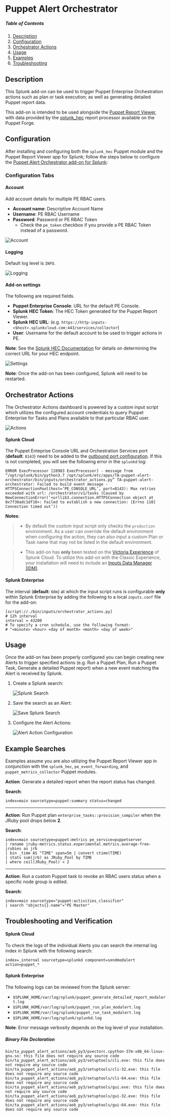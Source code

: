 # Puppet Alert Orchestrator

##### Table of Contents

1. [Description](#description)
2. [Configuration](#configuration)
3. [Orchestrator Actions](#orchestrator-actions)
4. [Usage](#usage)
5. [Examples](#example-searches)
6. [Troubleshooting](#troubleshooting-and-verification)

## Description

This Splunk add-on can be used to trigger Puppet Enterprise Orchestration actions such as plan or task execution; as well as generating detailed Puppet report data.

This add-on is intended to be used alongside the [Puppet Report Viewer](https://splunkbase.splunk.com/app/4413/), with data provided by the [splunk_hec](https://forge.puppet.com/puppetlabs/splunk_hec) report processor available on the Puppet Forge.

## Configuration

After installing and configuring both the `splunk_hec` Puppet module and the Puppet Report Viewer app for Splunk; follow the steps below to configure the [Puppet Alert Orchestrator add-on for Splunk](https://splunkbase.splunk.com/app/4928/):

### Configuration Tabs

#### Account

Add account details for multiple PE RBAC users.

  * **Account name**: Descriptive Account Name
  * **Username**: PE RBAC Username
  * **Password**: Password _or_ PE RBAC Token
    * Check the `pe_token` checkbox if you provide a PE RBAC Token instead of a password. 

![Account](readme/img/account_config.png)

#### Logging

Default log level is `INFO`.

![Logging](readme/img/logging_config.png)

#### Add-on settings

The following are required fields.

  * **Puppet Enterprise Console**: URL for the default PE Console.
  * **Splunk HEC Token**: The HEC Token generated for the Puppet Report Viewer.
  * **Splunk HEC URL**: (e.g. `https://http-inputs-<$host>.splunkcloud.com:443/services/collector`)
  * **User**: Username for the default account to be used to trigger actions in PE.

**Note**: See the [Splunk HEC Documentation](https://docs.splunk.com/Documentation/Splunk/latest/Data/UsetheHTTPEventCollector) for details on determining the correct URL for your HEC endpoint. 
	
![Settings](readme/img/settings_config.png)

**Note**: Once the add-on has been configured, Splunk will need to be restarted.

## Orchestrator Actions

The Orchestrator Actions dashboard is powered by a custom input script which utilizes the configured account credentials to query Puppet Enterprise for Tasks and Plans available to that particular RBAC user.

![Actions](readme/img/orchestrator_actions.png)

#### Splunk Cloud

The Puppet Enteprise Console URL and Orchestration Services port (**default**: `8143`) need to be added to the [outbound port configuration](https://docs.splunk.com/Documentation/SplunkCloud/latest/Config/ConfigureOutboundPorts). If this is not completed, you will see the following error in the `splunkd` log:

```
ERROR ExecProcessor [28983 ExecProcessor] - message from “/opt/splunk/bin/python3.7 /opt/splunk/etc/apps/TA-puppet-alert-orchestrator/bin/inputs/orchestrator_actions.py” TA-puppet-alert-orchestrator: Failed to build event message - HTTPSConnectionPool(host=‘PE_CONSOLE_URL’, port=8143): Max retries exceeded with url: /orchestrator/v1/tasks (Caused by NewConnectionError(‘<urllib3.connection.HTTPSConnection object at 0x7f30adc1df10>: Failed to establish a new connection: [Errno 110] Connection timed out’))
```

**Notes**:

> * By default the custom input script only checks the `production` environment. As a user can override the default environment when configuring the action, they can also input a custom Plan or Task name that may not be listed in the default environment.

> * This add-on has **only** been tested on the [Victoria Experience](https://docs.splunk.com/Documentation/SplunkCloud/latest/Admin/Experience) of Splunk Cloud. To utilize this add-on with the Classic Experience, your installation will need to include an [Inputs Data Manager (IDM)](https://docs.splunk.com/Documentation/SplunkCloud/latest/Admin/Intro#Splunk_Cloud_Platform_features).

#### Splunk Enterprise

The interval (**default**: `60m`) at which the input script runs is configurable **only** within Splunk Enterprise by adding the following to a local `inputs.conf` file for the add-on:

```
[script://./bin/inputs/orchestrator_actions.py]
# 12h interval
interval = 43200
# To specify a cron schedule, use the following format:
# "<minute> <hour> <day of month> <month> <day of week>"
```

## Usage

Once the add-on has been properly configured you can begin creating new Alerts to trigger specified actions (e.g. Run a Puppet Plan, Run a Puppet Task, Generate a detailed Puppet report) when a new event matching the Alert is received by Splunk.

1. Create a Splunk search:

	![Splunk Search](readme/img/splunk_search.png)
	
2. Save the search as an Alert:

	![Save Splunk Search](readme/img/save_as_alert.png)

3. Configure the Alert Actions:

	![Alert Action Configuration](readme/img/alert_options.png)
	
## Example Searches

Examples assume you are also utilizing the Puppet Report Viewer app in conjunction with the `splunk_hec`, `pe_event_forwarding`, and `puppet_metrics_collector` Puppet modules.

**Action**: Generate a detailed report when the report status has changed.

**Search**:

```
index=main sourcetype=puppet:summary status=changed
```

---

**Action**: Run Puppet plan `enterprise_tasks::provision_compiler` when the JRuby pool drops below **2**.

**Search**:

```
index=main sourcetype=puppet:metrics pe_service=puppetserver
| rename jruby-metrics.status.experimental.metrics.average-free-jrubies as jrb
| bin _time AS "TIME" span=5m | convert ctime(TIME)
| stats sum(jrb) as JRuby_Pool by TIME
| where ceil(JRuby_Pool) < 2
```

---

**Action**: Run a custom Puppet task to revoke an RBAC users status when a specific node group is edited.

**Search**:

```
index=main sourcetype="puppet:activities_classifier"
| search "objects{}.name"="PE Master"
```

## Troubleshooting and Verification

#### Splunk Cloud

To check the logs of the individual Alerts you can search the internal log index in Splunk with the following search:

```
index=_internal sourcetype=splunkd component=sendmodalert action=puppet_*
```

#### Splunk Enterprise

The following logs can be reviewed from the Splunk server:

  * `$SPLUNK_HOME/var/log/splunk/puppet_generate_detailed_report_modalert.log`
  * `$SPLUNK_HOME/var/log/splunk/puppet_run_plan_modalert.log`
  * `$SPLUNK_HOME/var/log/splunk/puppet_run_task_modalert.log`
  * `$SPLUNK_HOME/var/log/splunk/splunkd.log`

**Note**: Error message verbosity depends on the log level of your installation.

##### Binary File Declaration

```
bin/ta_puppet_alert_actions/aob_py3/pvectorc.cpython-37m-x86_64-linux-gnu.so: this file does not require any source code
bin/ta_puppet_alert_actions/aob_py3/setuptools/cli.exe: this file does not require any source code
bin/ta_puppet_alert_actions/aob_py3/setuptools/cli-32.exe: this file does not require any source code
bin/ta_puppet_alert_actions/aob_py3/setuptools/cli-64.exe: this file does not require any source code
bin/ta_puppet_alert_actions/aob_py3/setuptools/gui.exe: this file does not require any source code
bin/ta_puppet_alert_actions/aob_py3/setuptools/gui-32.exe: this file does not require any source code
bin/ta_puppet_alert_actions/aob_py3/setuptools/gui-64.exe: this file does not require any source code
```